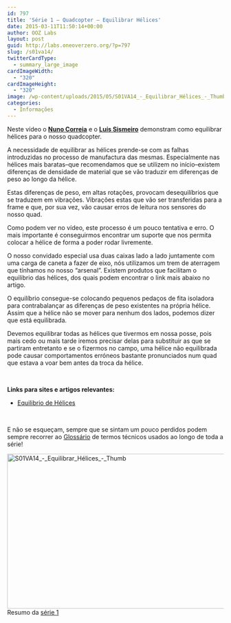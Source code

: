 ```yaml
---
id: 797
title: 'Série 1 — Quadcopter — Equilibrar Hélices'
date: 2015-03-11T11:50:14+00:00
author: OOZ Labs
layout: post
guid: http://labs.oneoverzero.org/?p=797
slug: /s01va14/
twitterCardType:
  - summary_large_image
cardImageWidth:
  - "320"
cardImageHeight:
  - "320"
image: /wp-content/uploads/2015/05/S01VA14_-_Equilibrar_Hélices_-_Thumb.jpg
categories:
  - Informações
---
```

Neste vídeo o [**Nuno Correia**](http://labs.oneoverzero.org/equipa/nuno-correia/ "Nuno Correia") e o [**Luís Sismeiro**](http://labs.oneoverzero.org/series/serie-1/s01-convidado-especial/ "Convidado Especial – Luís Sismeiro") demonstram como equilibrar hélices para o nosso quadcopter.

<p style="text-align: center;">
</p>

A necessidade de equilibrar as hélices prende-se com as falhas introduzidas no processo de manufactura das mesmas. Especialmente nas hélices mais baratas–que recomendamos que se utilizem no início–existem diferenças de densidade de material que se vão traduzir em diferenças de peso ao longo da hélice.

Estas diferenças de peso, em altas rotações, provocam desequilíbrios que se traduzem em vibrações. Vibrações estas que vão ser transferidas para a frame e que, por sua vez, vão causar erros de leitura nos sensores do nosso quad.

Como podem ver no vídeo, este processo é um pouco tentativa e erro. O mais importante é conseguirmos encontrar um suporte que nos permita colocar a hélice de forma a poder rodar livremente.

O nosso convidado especial usa duas caixas lado a lado juntamente com uma carga de caneta a fazer de eixo, nós utilizamos um trem de aterragem que tínhamos no nosso &#8220;arsenal&#8221;. Existem produtos que facilitam o equilibrio das hélices, dos quais podem encontrar o link mais abaixo no artigo.

O equilíbrio consegue-se colocando pequenos pedaços de fita isoladora para contrabalançar as diferenças de peso existentes na própria hélice. Assim que a hélice não se mover para nenhum dos lados, podemos dizer que está equilibrada.

Devemos equilibrar todas as hélices que tivermos em nossa posse, pois mais cedo ou mais tarde iremos precisar delas para substituir as que se partiram entretanto e se o fizermos no campo, uma hélice não equilibrada pode causar comportamentos erróneos bastante pronunciados num quad que estava a voar bem antes da troca da hélice.

&nbsp;

<strong title="Motores Brushless">Links para sites e artigos relevantes:</strong>

  * <a title="Equilibrio de Hélices" href="http://www.hobbyking.com/hobbyking/store/uh_viewitem.asp?idproduct=20982&aff=1325431" target="_blank">Equilibrio de Hélices</a>

&nbsp;

E não se esqueçam, sempre que se sintam um pouco perdidos podem sempre recorrer ao [Glossário](http://labs.oneoverzero.org/s01-glossary/ "Glossário") de termos técnicos usados ao longo de toda a série!

[<img class="aligncenter size-large wp-image-800" src="http://labs.oneoverzero.org/wp-content/uploads/2015/05/S01VA14_-_Equilibrar_Hélices_-_Thumb-1024x576.jpg" alt="S01VA14_-_Equilibrar_Hélices_-_Thumb" width="640" height="360" srcset="http://labs.oneoverzero.org/wp-content/uploads/2015/05/S01VA14_-_Equilibrar_Hélices_-_Thumb-1024x576.jpg 1024w, http://labs.oneoverzero.org/wp-content/uploads/2015/05/S01VA14_-_Equilibrar_Hélices_-_Thumb-300x169.jpg 300w, http://labs.oneoverzero.org/wp-content/uploads/2015/05/S01VA14_-_Equilibrar_Hélices_-_Thumb-280x158.jpg 280w, http://labs.oneoverzero.org/wp-content/uploads/2015/05/S01VA14_-_Equilibrar_Hélices_-_Thumb.jpg 1280w" sizes="(max-width: 640px) 100vw, 640px" />](http://labs.oneoverzero.org/wp-content/uploads/2015/05/S01VA14_-_Equilibrar_Hélices_-_Thumb.jpg)Resumo da [série 1](http://labs.oneoverzero.org/series/serie-1/ "Resumo da série 1")